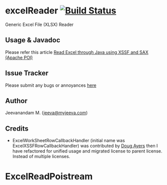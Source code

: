 excelReader [![Build Status](https://travis-ci.org/jeevatkm/excelReader.svg?branch=master)](https://travis-ci.org/jeevatkm/excelReader)
===========

Generic Excel File (XLSX) Reader

Usage & Javadoc
---------------
Please refer this article [Read Excel through Java using XSSF and SAX (Apache POI)][1]

Issue Tracker
-------------
Please submit any bugs or annoyances [here][3]

Author
------
Jeevanandam M. (jeeva@myjeeva.com)

Credits
-------
* ExcelWorkSheetRowCallbackHandler (initial name was ExcelXSSFRowCallbackHandler) was contributed by [Doug Ayers][2] then I have refactored for unified usage and migrated license to parent license. Instead of multiple licenses.


[1]: http://myjeeva.com/read-excel-through-java-using-xssf-and-sax-apache-poi.html 
[2]: https://github.com/DouglasCAyers
[3]: https://github.com/jeevatkm/excelReader/issues
# ExcelReadPoistream
